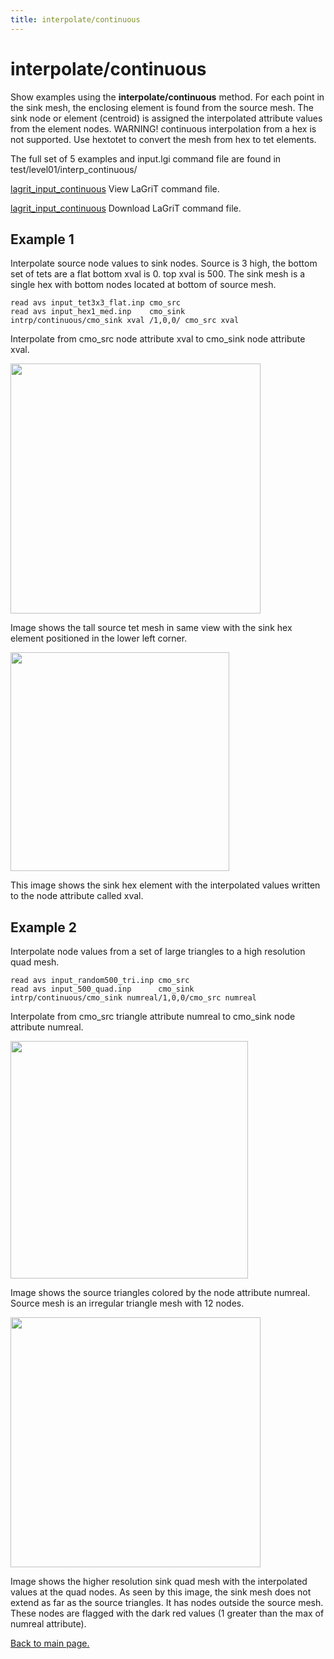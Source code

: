 ```yaml
---
title: interpolate/continuous
---
```


# interpolate/continuous


Show examples using the **interpolate/continuous** method. For each point in the sink mesh, the enclosing element is found from the source mesh. The sink node or element (centroid) is assigned the interpolated attribute values from the element nodes. WARNING! continuous interpolation from a hex is not supported. Use hextotet to convert the mesh from hex to tet elements.

The full set of 5 examples and input.lgi command file are found in test/level01/interp_continuous/

 
[lagrit_input_continuous](lagrit_input_map.md) View LaGriT command file.
 
[lagrit_input_continuous](lagrit_input_map) Download LaGriT command file.



## Example 1

Interpolate source node values to sink nodes.
Source is 3 high, the bottom set of tets are a flat bottom xval is 0. top xval is 500.
The sink mesh is a single hex with bottom nodes located at bottom of source mesh.

```
read avs input_tet3x3_flat.inp cmo_src 
read avs input_hex1_med.inp    cmo_sink
intrp/continuous/cmo_sink xval /1,0,0/ cmo_src xval
```
Interpolate from cmo_src node attribute xval to cmo_sink node attribute xval.

<img width="400" src="https://lanl.github.io/LaGriT/assets/images/con01_src.gif">
 
Image shows the tall source tet mesh in same view with the sink hex element positioned in the lower left corner.


<img width="350" src="https://lanl.github.io/LaGriT/assets/images/con01_sink.gif">

This image shows the sink hex element with the interpolated values written to the node attribute called xval.



## Example 2

Interpolate node values from a set of large triangles to a high resolution quad mesh.

```
read avs input_random500_tri.inp cmo_src
read avs input_500_quad.inp      cmo_sink
intrp/continuous/cmo_sink numreal/1,0,0/cmo_src numreal
```
Interpolate from cmo_src triangle attribute numreal to cmo_sink node attribute numreal.


<img width="380" src="https://lanl.github.io/LaGriT/assets/images/con02_src.gif">

Image shows the source triangles colored by the node attribute numreal. Source mesh is an irregular triangle mesh with 12 nodes.


<img width="400" src="https://lanl.github.io/LaGriT/assets/images/con02_sink.gif">

Image shows the higher resolution sink quad mesh with the interpolated
 values at the quad nodes. As seen by this image, the sink mesh does
 not extend as far as the source triangles. It has nodes outside the
 source mesh. These nodes are flagged with the dark red values (1 greater than the max of numreal attribute).



[Back to main page.](commands/main_interpolate.md)


